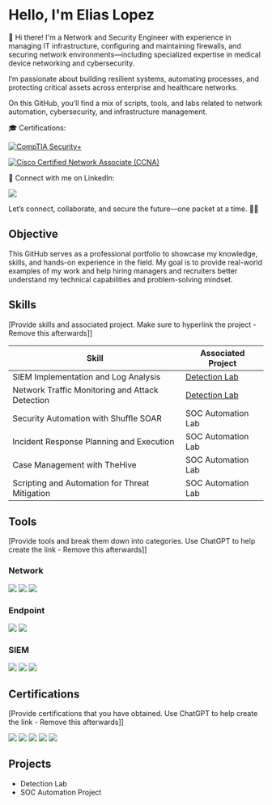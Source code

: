 # Hello, I'm Elias Lopez 


👋 Hi there!
I'm a Network and Security Engineer with experience in managing IT infrastructure, configuring and maintaining firewalls, and securing network environments—including specialized expertise in medical device networking and cybersecurity.

I’m passionate about building resilient systems, automating processes, and protecting critical assets across enterprise and healthcare networks.

On this GitHub, you’ll find a mix of scripts, tools, and labs related to network automation, cybersecurity, and infrastructure management.

🎓 Certifications:


[![CompTIA Security+](https://img.shields.io/badge/CompTIA-Security%2B-red?logo=comptia&logoColor=white)](https://www.credly.com/badges/784a87e9-20e3-4944-b48c-970a12a2f5b2/linked_in_profile)

[![Cisco Certified Network Associate (CCNA)](https://img.shields.io/badge/Cisco-CCNA-blue?logo=cisco&logoColor=white)](https://www.credly.com/badges/97d90856-5ffc-49c8-8a90-)


🔗 Connect with me on LinkedIn:

<a href="https://www.linkedin.com/in/elias-j-lopez/"><img src="https://img.shields.io/badge/-LinkedIn-0072b1?&style=for-the-badge&logo=linkedin&logoColor=white" /></a>

Let’s connect, collaborate, and secure the future—one packet at a time. 🔐🌐

## Objective

This GitHub serves as a professional portfolio to showcase my knowledge, skills, and hands-on experience in the field. My goal is to provide real-world examples of my work and help hiring managers and recruiters better understand my technical capabilities and problem-solving mindset.

## Skills
[Provide skills and associated project. Make sure to hyperlink the project - Remove this afterwards]]

| Skill                                         | Associated Project         |
|-----------------------------------------------|----------------------------|
| SIEM Implementation and Log Analysis          | <a href="https://google.com">Detection Lab</a>|
| Network Traffic Monitoring and Attack Detection | <a href="https://google.com">Detection Lab</a>|
| Security Automation with Shuffle SOAR         | SOC Automation Lab|
| Incident Response Planning and Execution      | SOC Automation Lab|
| Case Management with TheHive                  | SOC Automation Lab|
| Scripting and Automation for Threat Mitigation | SOC Automation Lab|

## Tools
[Provide tools and break them down into categories. Use ChatGPT to help create the link - Remove this afterwards]]

### Network
<div>
    <img src="https://img.shields.io/badge/-Wireshark-1679A7?&style=for-the-badge&logo=Wireshark&logoColor=white" />
    <img src="https://img.shields.io/badge/-Suricata-EF3B2D?&style=for-the-badge&logo=Suricata&logoColor=white" />
    <img src="https://img.shields.io/badge/-Zeek-777BB4?&style=for-the-badge&logo=Zeek&logoColor=white" />
</div>

### Endpoint
<div>
    <img src="https://img.shields.io/badge/-Microsoft_Defender_for_Endpoint-00A4EF?&style=for-the-badge&logo=Microsoft&logoColor=white" />
    <img src="https://img.shields.io/badge/-Velociraptor-4B275F?&style=for-the-badge&logo=Velociraptor&logoColor=white" />
</div>

### SIEM
<div>
    <img src="https://img.shields.io/badge/-Microsoft_Sentinel-0078D4?&style=for-the-badge&logo=Microsoft&logoColor=white" />
    <img src="https://img.shields.io/badge/-Splunk-000000?&style=for-the-badge&logo=Splunk&logoColor=white" />
    <img src="https://img.shields.io/badge/-Elastic-005571?&style=for-the-badge&logo=Elastic&logoColor=white" />
</div>

## Certifications
[Provide certifications that you have obtained. Use ChatGPT to help create the link - Remove this afterwards]]
<div>
<img src="https://img.shields.io/badge/-Security%2B-FF0000?&style=for-the-badge&logo=CompTIA&logoColor=white" />
<img src="https://img.shields.io/badge/-Network%2B-007ACC?&style=for-the-badge&logo=CompTIA&logoColor=white" />
<img src="https://img.shields.io/badge/-A%2B-4D4D4D?&style=for-the-badge&logo=CompTIA&logoColor=white" />
<img src="https://img.shields.io/badge/-CDSA-006400?&style=for-the-badge&logoColor=white" />
<img src="https://img.shields.io/badge/-CCD-000080?&style=for-the-badge&logoColor=white" />
</div>

## Projects
- Detection Lab
- SOC Automation Project

